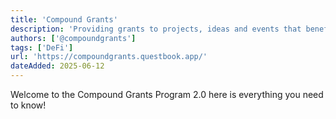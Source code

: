 ```yaml
---
title: 'Compound Grants'
description: 'Providing grants to projects, ideas and events that benefit Compound and its ecosystem'
authors: ['@compoundgrants']
tags: ['DeFi']
url: 'https://compoundgrants.questbook.app/'
dateAdded: 2025-06-12
---
```


Welcome to the Compound Grants Program 2.0 here is everything you need to know!
